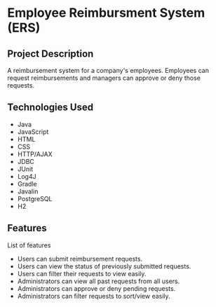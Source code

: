 # Employee Reimbursment System (ERS)

## Project Description

A reimbursement system for a company's employees. Employees can request reimbursements and managers can approve or deny those requests.

## Technologies Used

* Java
* JavaScript
* HTML
* CSS
* HTTP/AJAX
* JDBC
* JUnit
* Log4J
* Gradle
* Javalin
* PostgreSQL
* H2

## Features

List of features
* Users can submit reimbursement requests.
* Users can view the status of previously submitted requests.
* Users can filter their requests to view easily.
* Administrators can view all past requests from all users.
* Administrators can approve or deny pending requests.
* Administrators can filter requests to sort/view easily.
